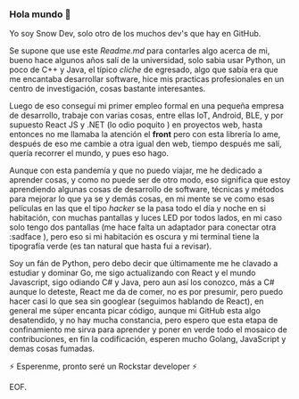 ### Hola mundo 👋

Yo soy Snow Dev, solo otro de los muchos dev's que hay en GitHub.

Se supone que use este _Readme.md_ para contarles algo acerca de mi, bueno
hace algunos años salí de la universidad,
solo sabia usar Python, un poco de C++ y Java, el típico *cliche* de egresado, 
algo que sabía era que me encantaba desarrollar software, hice mis practicas profesionales en
un centro de investigación, cosas bastante interesantes.

Luego de eso conseguí mi primer empleo formal en una pequeña empresa de
desarrollo, trabaje con varias cosas, entre ellas
IoT, Android, BLE, y por supuesto React JS y .NET (lo odio poquito ) en proyectos web, hasta
entonces no me llamaba la atención el **front** pero con esta
librería lo ame, después de eso me cambie a otra igual den web, tiempo
después me salí, quería recorrer el mundo, y pues eso hago.

Aunque con esta pandemía y que no puedo viajar, me he dedicado a
aprender cosas, y como no puede ser de otro modo, eso significa que
estoy aprendiendo algunas cosas de desarrollo de software, técnicas y
métodos para mejorar lo que ya se y demás cosas, en mi mente se ve
como esas películas en las que el tipo *hacker* se la pasa todo el día y
noche en si habitación, con muchas pantallas y luces LED por todos
lados,
en mi caso solo tengo dos pantallas (me hace falta un adaptador para
conectar otra :sadface ), pero eso si mi habitación es oscura y mi
terminal tiene la tipografía verde (es tan natural que hasta fui a
revisar).

Soy un fán de Python, pero debo decir que últimamente me he clavado a estudiar y dominar Go, 
me sigo actualizando con React y el mundo Javascript, 
sigo odiando C# y Java, pero aun así los conozco, más a C#
aunque lo deteste, React me da de comer, no es por presumir, pero puedo
hacer casi lo que sea sin googlear (seguimos hablando de React), 
en general me súper encanta picar código, aunque mi GitHub esta algo desatendido, 
y no hay mucha constancia, pero espero que esta etapa de confinamiento 
me sirva para aprender y poner en verde todo el mosaico de contribuciones, 
en fin la codificación, esperen mucho Golang, JavaScript y demas cosas fumadas.

⚡ Esperenme, pronto seré un Rockstar developer ⚡

EOF.


<!--
**snow-dev/snow-dev** is a ✨ _special_ ✨ repository because its `README.md` (this file) appears on your GitHub profile.

Here are some ideas to get you started:

- 🔭 I’m currently working on ...
- 🌱 I’m currently learning ...
- 👯 I’m looking to collaborate on ...
- 🤔 I’m looking for help with ...
- 💬 Ask me about ...
- 📫 How to reach me: ...
- 😄 Pronouns: ...
- ⚡ Fun fact: ...
-->
